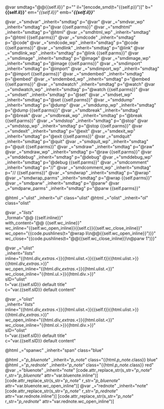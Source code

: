 
@var smdtag="@@{{self.il}}" p="" il="[encode_smd(t=\"{{self.p}}\")]" b="**{{self.il}}**" em="*{{self.il}}*" emb="***{{self.il}}***"

@var _="smdvar" _inherit="smdtag" p="@var"
@var _="smdvar_wp" _inherit="smdtag" p="@var {{self.parms}}"
@var _="smdhtml" _inherit="smdtag" p="@html"
@var _="smdhtml_wp" _inherit="smdtag" p="@html {{self.parms}}"
@var _="smdcode" _inherit="smdtag" p="@code"
@var _="smdcode_wp" _inherit="smdtag" p="@code {{self.parms}}"
@var _="smdlink" _inherit="smdtag" p="@link"
@var _="smdlink_wp" _inherit="smdtag" p="@link {{self.parms}}"
@var _="smdimage" _inherit="smdtag" p="@image"
@var _="smdimage_wp" _inherit="smdtag" p="@image {{self.parms}}"
@var _="smdimport" _inherit="smdtag" p="@import"
@var _="smdimport_wp" _inherit="smdtag" p="@import {{self.parms}}"
@var _="smdembed" _inherit="smdtag" p="@embed"
@var _="smdembed_wp" _inherit="smdtag" p="@embed {{self.parms}}"
@var _="smdwatch" _inherit="smdtag" p="@watch"
@var _="smdwatch_wp" _inherit="smdtag" p="@watch {{self.parms}}"
@var _="smdset" _inherit="smdtag" p="@set"
@var _="smdset_wp" _inherit="smdtag" p="@set {{self.parms}}"
@var _="smddump" _inherit="smdtag" p="@dump"
@var _="smddump_wp" _inherit="smdtag" p="@dump {{self.parms}}"
@var _="smdbreak" _inherit="smdtag" p="@break"
@var _="smdbreak_wp" _inherit="smdtag" p="@break {{self.parms}}"
@var _="smdstop" _inherit="smdtag" p="@stop"
@var _="smdstop_wp" _inherit="smdtag" p="@stop {{self.parms}}"
@var _="smdexit" _inherit="smdtag" p="@exit"
@var _="smdexit_wp" _inherit="smdtag" p="@exit {{self.parms}}"
@var _="smdquit" _inherit="smdtag" p="@quit"
@var _="smdquit_wp" _inherit="smdtag" p="@quit {{self.parms}}"
@var _="smdraw" _inherit="smdtag" p="@raw"
@var _="smdraw_wp" _inherit="smdtag" p="@raw {{self.parms}}"
@var _="smddebug" _inherit="smdtag" p="@debug"
@var _="smddebug_wp" _inherit="smdtag" p="@debug {{self.parms}}"
@var _="smdcomment" _inherit="smdtag" p="//"
@var _="smdcomment_wp" _inherit="smdtag" p="// {{self.parms}}"
@var _="smdwrap" _inherit="smdtag" p="@wrap"
@var _="smdwrap_parms" _inherit="smdtag" p="@wrap {{self.parms}}"
@var _="smdparw" _inherit="smdtag" p="@parw"
@var _="smdparw_parms" _inherit="smdtag" p="@parw {{self.parms}}"


@html _="ulist" _inherit="ul" class="ulist"
@html _="olist" _inherit="ol" class="olist"

@var _="_lists_"\
      _format="@@ {{self.inline}}"\
      with_content="@@ {{self.wc_inline}}"\
      wc_inline="{{self.wc_open_inline}}{{self.c}}{{self.wc_close_inline}}"\
      wc_open="{{code.pushlines(t=\"@wrap li\n@@{{self.wc_open_inline}}\")}}"\
      wc_close="{{code.pushlines(t=\"@@{{self.wc_close_inline}}\n@parw 1\")}}"

@var _="ulist"\
    _inherit="_lists_"\
      inline="{{html._div_extras_.<}}{{html.ulist.<}}{{self.t}}{{html.ulist.>}}{{html._div_extras_.>}}"\
      wc_open_inline="{{html._div_extras_.<}}{{html.ulist.<}}"\
      wc_close_inline="{{html.ul.>}}{{html.div.>}}"\
      sID="ulist"\
      t="var.{{self.sID}} default title" \
      c="var.{{self.sID}} default content"

@var _="olist"\
    _inherit="_lists_"\
      inline="{{html._div_extras_.<}}{{html.ulist.<}}{{self.t}}{{html.ulist.>}}{{html._div_extras_.>}}"\
      wc_open_inline="{{html._div_extras_.<}}{{html.olist.<}}"\
      wc_close_inline="{{html.ol.>}}{{html.div.>}}"\
      sID="olist"\
      t="var.{{self.sID}} default title" \
      c="var.{{self.sID}} default content"

@html _="spanwc" _inherit="span" class="blue"

@html _="_p_bluenote_" _inherit="_p_note_" class="{{html._p_note_.class}} blue"
@html _="_p_rednote_" _inherit="_p_note_" class="{{html._p_note_.class}} red"
@var _="bluenote" _inherit="note"
[code.attr_replace_str(s_str="_p_note_" r_str="_p_bluenote_" attr="var.bluenote.inline")]
[code.attr_replace_str(s_str="_p_note_" r_str="_p_bluenote_" attr="var.bluenote.wc_open_inline")]
@var _="rednote" _inherit="note"
[code.attr_replace_str(s_str="_p_note_" r_str="_p_rednote_" attr="var.rednote.inline")]
[code.attr_replace_str(s_str="_p_note_" r_str="_p_rednote_" attr="var.rednote.wc_open_inline")]

